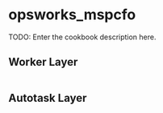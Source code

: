 # opsworks_mspcfo

TODO: Enter the cookbook description here.

## Worker Layer
```json

```

## Autotask Layer
```json

```
